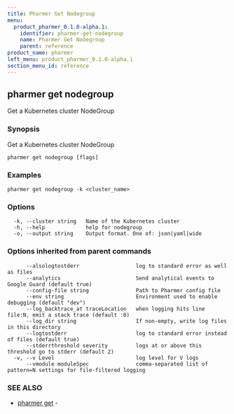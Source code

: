 ```yaml
---
title: Pharmer Get Nodegroup
menu:
  product_pharmer_0.1.0-alpha.1:
    identifier: pharmer-get-nodegroup
    name: Pharmer Get Nodegroup
    parent: reference
product_name: pharmer
left_menu: product_pharmer_0.1.0-alpha.1
section_menu_id: reference
---
```

## pharmer get nodegroup

Get a Kubernetes cluster NodeGroup

### Synopsis


Get a Kubernetes cluster NodeGroup

```
pharmer get nodegroup [flags]
```

### Examples

```
pharmer get nodegroup -k <cluster_name>
```

### Options

```
  -k, --cluster string   Name of the Kubernetes cluster
  -h, --help             help for nodegroup
  -o, --output string    Output format. One of: json|yaml|wide
```

### Options inherited from parent commands

```
      --alsologtostderr                  log to standard error as well as files
      --analytics                        Send analytical events to Google Guard (default true)
      --config-file string               Path to Pharmer config file
      --env string                       Environment used to enable debugging (default "dev")
      --log_backtrace_at traceLocation   when logging hits line file:N, emit a stack trace (default :0)
      --log_dir string                   If non-empty, write log files in this directory
      --logtostderr                      log to standard error instead of files (default true)
      --stderrthreshold severity         logs at or above this threshold go to stderr (default 2)
  -v, --v Level                          log level for V logs
      --vmodule moduleSpec               comma-separated list of pattern=N settings for file-filtered logging
```

### SEE ALSO
* [pharmer get](/docs/reference/pharmer_get.md)	 - 

